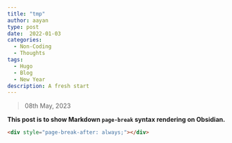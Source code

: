 ```yaml
---
title: "tmp"
author: aayan
type: post
date:  2022-01-03
categories:
  - Non-Coding
  - Thoughts
tags:
  - Hugo
  - Blog
  - New Year
description: A fresh start
---
```


> 08th May, 2023

**This post is to show Markdown `page-break` syntax rendering on Obsidian.**

```html
<div style="page-break-after: always;"></div>
```